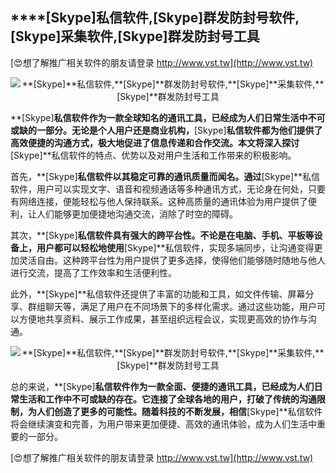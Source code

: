 ## ****[Skype]**私信软件,**[Skype]**群发防封号软件,**[Skype]**采集软件,**[Skype]**群发防封号工具**

[😍想了解推广相关软件的朋友请登录 http://www.vst.tw](http://www.vst.tw)

 <center><img src="https://vst.tw/MP4/tuiguang/png/2.png" alt="**[Skype]**私信软件,**[Skype]**群发防封号软件,**[Skype]**采集软件,**[Skype]**群发防封号工具"></center>

**[Skype]**私信软件作为一款全球知名的通讯工具，已经成为人们日常生活中不可或缺的一部分。无论是个人用户还是商业机构，**[Skype]**私信软件都为他们提供了高效便捷的沟通方式，极大地促进了信息传递和合作交流。本文将深入探讨**[Skype]**私信软件的特点、优势以及对用户生活和工作带来的积极影响。

首先，**[Skype]**私信软件以其稳定可靠的通讯质量而闻名。通过**[Skype]**私信软件，用户可以实现文字、语音和视频通话等多种通讯方式，无论身在何处，只要有网络连接，便能轻松与他人保持联系。这种高质量的通讯体验为用户提供了便利，让人们能够更加便捷地沟通交流，消除了时空的障碍。

其次，**[Skype]**私信软件具有强大的跨平台性。不论是在电脑、手机、平板等设备上，用户都可以轻松地使用**[Skype]**私信软件，实现多端同步，让沟通变得更加灵活自由。这种跨平台性为用户提供了更多选择，使得他们能够随时随地与他人进行交流，提高了工作效率和生活便利性。

此外，**[Skype]**私信软件还提供了丰富的功能和工具，如文件传输、屏幕分享、群组聊天等，满足了用户在不同场景下的多样化需求。通过这些功能，用户可以方便地共享资料、展示工作成果，甚至组织远程会议，实现更高效的协作与沟通。

 <center><img src="https://vst.tw/MP4/tuiguang/png/4.png" alt="**[Skype]**私信软件,**[Skype]**群发防封号软件,**[Skype]**采集软件,**[Skype]**群发防封号工具"></center>

总的来说，**[Skype]**私信软件作为一款全面、便捷的通讯工具，已经成为人们日常生活和工作中不可或缺的存在。它连接了全球各地的用户，打破了传统的沟通限制，为人们创造了更多的可能性。随着科技的不断发展，相信**[Skype]**私信软件将会继续演变和完善，为用户带来更加便捷、高效的通讯体验，成为人们生活中重要的一部分。

[😍想了解推广相关软件的朋友请登录 http://www.vst.tw](http://www.vst.tw)



